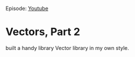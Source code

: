 Episode: [Youtube](https://www.youtube.com/watch?v=zYOGtlY6xaM)

# Vectors, Part 2

built a handy library Vector library in my own style.